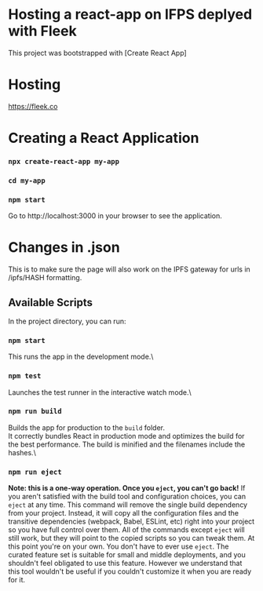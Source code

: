 # Hosting a react-app on IFPS deplyed with Fleek
This project was bootstrapped with [Create React App]

# Hosting
https://fleek.co


# Creating a React Application
### `npx create-react-app my-app`
### `cd my-app`
### `npm start`

Go to http://localhost:3000 in your browser to see the application.

# Changes in .json
This is to make sure the page will also work on the IPFS gateway for urls in /ipfs/HASH formatting.


## Available Scripts
In the project directory, you can run:

### `npm start`
This runs the app in the development mode.\

### `npm test`
Launches the test runner in the interactive watch mode.\

### `npm run build`
Builds the app for production to the `build` folder.\
It correctly bundles React in production mode and optimizes the build for the best performance.
The build is minified and the filenames include the hashes.\

### `npm run eject`
**Note: this is a one-way operation. Once you `eject`, you can't go back!**
If you aren't satisfied with the build tool and configuration choices, you can `eject` at any time. This command will remove the single build dependency from your project.
Instead, it will copy all the configuration files and the transitive dependencies (webpack, Babel, ESLint, etc) right into your project so you have full control over them. All of the commands except `eject` will still work, but they will point to the copied scripts so you can tweak them. At this point you're on your own.
You don't have to ever use `eject`. The curated feature set is suitable for small and middle deployments, and you shouldn't feel obligated to use this feature. However we understand that this tool wouldn't be useful if you couldn't customize it when you are ready for it.
